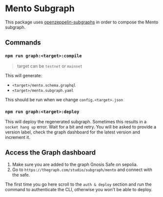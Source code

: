 # Mento Subgraph

This package uses [openzeppelin-subgraphs](https://github.com/mento-protocol/openzeppelin-subgraphs) in order to compose the Mento subgraph.

## Commands

### `npm run graph:<target>:compile`

> target can be `testnet` or `mainnet`

This will generate:

- `<target>/mento.schema.graphql`
- `<target>/mento.subgraph.yaml`

This should be run when we change `config.<target>.json`

### `npm run graph:<target>:deploy`

This will deploy the regenerated subgraph.
Sometimes this results in a `socket hang up` error. Wait for a bit and retry.
You will be asked to provide a version label, check the graph dashboard for the latest version and increment it.

## Access the Graph dashboard

1. Make sure you are added to the graph Gnosis Safe on sepolia.
2. Go to `https://thegraph.com/studio/subgraph/mento` and connect with the safe.

The first time you go here scroll to the `auth & deploy` section and run the command to authenticate the CLI, otherwise you won't be able to deploy.
